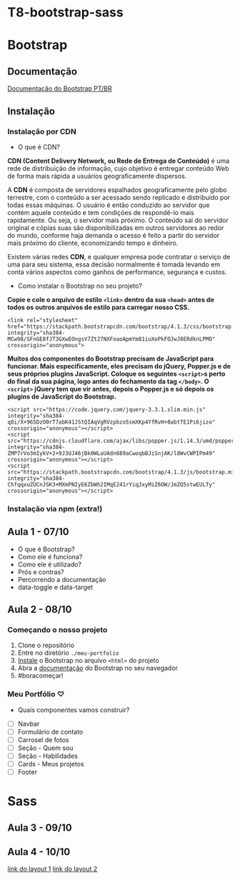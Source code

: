 # T8-bootstrap-sass

# Bootstrap
## Documentação 
[Documentação do Bootstrap PT/BR](https://getbootstrap.com.br/docs/4.1/getting-started/introduction/)

## Instalação
### Instalação por CDN
- O que é CDN?

**CDN (Content Delivery Network, ou Rede de Entrega de Conteúdo)** é uma rede de distribuição de informação, cujo objetivo é entregar conteúdo Web de forma mais rápida a usuários geograficamente dispersos.

A **CDN** é composta de servidores espalhados geograficamente pelo globo terrestre, com o conteúdo a ser acessado sendo replicado e distribuído por todas essas máquinas. O usuário é então conduzido ao servidor que contém aquele conteúdo e tem condições de respondê-lo mais rapidamente. Ou seja, o servidor mais próximo. O conteúdo sai do servidor original e cópias suas são disponibilizadas em outros servidores ao redor do mundo, conforme haja demanda o acesso é feito a partir do servidor mais próximo do cliente, economizando tempo e dinheiro.

Existem várias redes **CDN**, e qualquer empresa pode contratar o serviço de uma para seu sistema, essa decisão normalmente é tomada levando em conta vários aspectos como ganhos de performance, segurança e custos.

- Como instalar o Bootstrap no seu projeto?

**Copie e cole o arquivo de estilo `<link>` dentro da sua `<head>` antes de todos os outros arquivos de estilo para carregar nosso CSS.**

```
<link rel="stylesheet" href="https://stackpath.bootstrapcdn.com/bootstrap/4.1.3/css/bootstrap.min.css" integrity="sha384-MCw98/SFnGE8fJT3GXwEOngsV7Zt27NXFoaoApmYm81iuXoPkFOJwJ8ERdknLPMO" crossorigin="anonymous">
```

**Muitos dos componentes do Bootstrap precisam de JavaScript para funcionar. Mais especificamente, eles precisam do jQuery, Popper.js e de seus próprios plugins JavaScript. Coloque os seguintes `<script>`s perto do final da sua página, logo antes do fechamento da tag `</body>`. O `<script>` jQuery tem que vir antes, depois o Popper.js e só depois os plugins de JavaScript do Bootstrap.**

```
<script src="https://code.jquery.com/jquery-3.3.1.slim.min.js" integrity="sha384-q8i/X+965DzO0rT7abK41JStQIAqVgRVzpbzo5smXKp4YfRvH+8abtTE1Pi6jizo" crossorigin="anonymous"></script>
<script src="https://cdnjs.cloudflare.com/ajax/libs/popper.js/1.14.3/umd/popper.min.js" integrity="sha384-ZMP7rVo3mIykV+2+9J3UJ46jBk0WLaUAdn689aCwoqbBJiSnjAK/l8WvCWPIPm49" crossorigin="anonymous"></script>
<script src="https://stackpath.bootstrapcdn.com/bootstrap/4.1.3/js/bootstrap.min.js" integrity="sha384-ChfqqxuZUCnJSK3+MXmPNIyE6ZbWh2IMqE241rYiqJxyMiZ6OW/JmZQ5stwEULTy" crossorigin="anonymous"></script>
```

### Instalação via npm (extra!)

## Aula 1 - 07/10
- O que é Bootstrap?
- Como ele é funciona?
- Como ele é utilizado?
- Prós e contras?
- Percorrendo a documentação
- data-toggle e data-target

## Aula 2 - 08/10
### Começando o nosso projeto 
1. Clone o repositório
2. Entre no diretório `./meu-portfolio`
3. [Instale](#instalação) o Bootstrap no arquivo `<html>` do projeto
4. Abra a [documentação](#documentação) do Bootstrap no seu navegador
5. #boracomeçar!

### Meu Portfólio ♡  
- Quais componentes vamos construir?
- [ ] Navbar
- [ ] Formulário de contato
- [ ] Carrosel de fotos
- [ ] Seção - Quem sou
- [ ] Seção - Habilidades
- [ ] Cards - Meus projetos
- [ ] Footer

# Sass
## Aula 3 - 09/10
## Aula 4 - 10/10

[link do layout 1](https://dribbble.com/shots/7158635-TheHub-Website-Exploration-01)
[link do layout 2](https://dribbble.com/shots/3937735-Payment-Interaction)